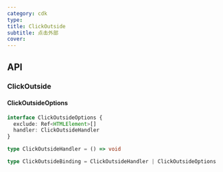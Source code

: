 ```yaml
---
category: cdk
type:
title: ClickOutside
subtitle: 点击外部
cover:
---
```


## API

### ClickOutside

#### ClickOutsideOptions

```typescript
interface ClickOutsideOptions {
  exclude: Ref<HTMLElement>[]
  handler: ClickOutsideHandler
}

type ClickOutsideHandler = () => void

type ClickOutsideBinding = ClickOutsideHandler | ClickOutsideOptions
```
